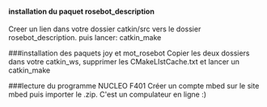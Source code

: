 

#### installation du paquet rosebot_description
Creer un lien dans votre dossier catkin/src vers le dossier rosebot_description.
puis lancer:
catkin_make


###installation des paquets joy et mot_rosebot
Copier les deux dossiers dans votre catkin_ws, supprimer les CMakeLIstCache.txt et lancer un catkin_make


###lecture du programme NUCLEO F401 
Créer un compte mbed sur le site mbed puis importer le .zip.
C'est un compulateur en ligne :)
